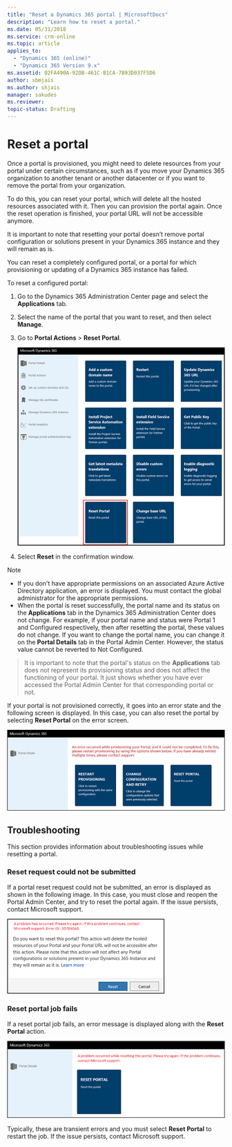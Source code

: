 ```yaml
---
title: "Reset a Dynamics 365 portal | MicrosoftDocs"
description: "Learn how to reset a portal."
ms.date: 05/31/2018
ms.service: crm-online
ms.topic: article
applies_to:
  - "Dynamics 365 (online)"
  - "Dynamics 365 Version 9.x"
ms.assetid: 02FA490A-92DB-461C-B1CA-7B93D037F5D6
author: sbmjais
ms.author: shjais
manager: sakudes
ms.reviewer: 
topic-status: Drafting
---
```


# Reset a portal

Once a portal is provisioned, you might need to delete resources from your portal under certain circumstances, such as if you move your Dynamics 365 organization to another tenant or another datacenter or if you want to remove the portal from your organization.

To do this, you can reset your portal, which will delete all the hosted resources associated with it. Then you can provision the portal again. Once the reset operation is finished, your portal URL will not be accessible anymore.

It is important to note that resetting your portal doesn’t remove portal configuration or solutions present in your Dynamics 365 instance and they will remain as is.

You can reset a completely configured portal, or a portal for which provisioning or updating of a Dynamics 365 instance has failed.

To reset a configured portal:

1.	Go to the Dynamics 365 Administration Center page and select the **Applications** tab.

2.	Select the name of the portal that you want to reset, and then select **Manage**.

3.	Go to **Portal Actions** > **Reset Portal**.

    ![Reset a portal](media/reset-portal.png "Reset a portal")

4.	Select **Reset** in the confirmation window.

> [!NOTE]
> - If you don't have appropriate permissions on an associated Azure Active Directory application, an error is displayed. You must contact the global administrator for the appropriate permissions.
> - When the portal is reset successfully, the portal name and its status on the **Applications** tab in the Dynamics 365 Administration Center does not change. For example, if your portal name and status were Portal 1 and Configured respectively, then after resetting the portal, these values do not change. If you want to change the portal name, you can change it on the **Portal Details** tab in the Portal Admin Center. However, the status value cannot be reverted to Not Configured.

  > It is important to note that the portal's status on the **Applications** tab does not represent its provisioning status and does not affect the functioning of your portal. It just shows whether you have ever accessed the Portal Admin Center for that corresponding portal or not.

If your portal is not provisioned correctly, it goes into an error state and the following screen is displayed. In this case, you can also reset the portal by selecting **Reset Portal** on the error screen.

![Error while provisioning a portal](media/provision-portal-error.png "Error while provisioning a portal")

## Troubleshooting

This section provides information about troubleshooting issues while resetting a portal.

### Reset request could not be submitted

If a portal reset request could not be submitted, an error is displayed as shown in the following image. In this case, you must close and reopen the Portal Admin Center, and try to reset the portal again. If the issue persists, contact Microsoft support.

![Error while resetting a portal](media/reset-portal-request-error.png "Error while resetting a portal")

### Reset portal job fails

If a reset portal job fails, an error message is displayed along with the **Reset Portal** action.

![Error while resetting a portal](media/reset-portal-error.png "Error while resetting a portal")

Typically, these are transient errors and you must select **Reset Portal** to restart the job. If the issue persists, contact Microsoft support.

